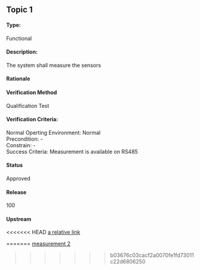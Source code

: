 ## Topic 1

#### Type: 
Functional 

#### Description: 
The system shall measure the sensors 

#### Rationale 

#### Verification Method
Qualification Test

#### Verification Criteria: 

Normal Operting Environment: Normal\
Precondition: -\
Constrain: -\
Success Criteria: Measurement is available on RS485

#### Status
Approved 

#### Release 
100

#### Upstream 
<<<<<<< HEAD
[a relative link](https://github.com/akilan-g/project-dummy/blob/main/docs/requirement/measurement%202.md)

=======
[measurement 2](https://github.com/akilan-g/project-dummy/blob/main/docs/requirement/measurement%202.md)
>>>>>>> b03676c03cacf2a0070fe1fd73011c22d6806250
